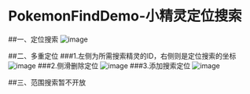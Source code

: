 # PokemonFindDemo-小精灵定位搜索
##一、定位搜索
![image](https://github.com/asqq131/PokemonFindDemo/blob/master/image1.png)

##二、多重定位
###1.左侧为所需搜索精灵的ID，右侧则是定位搜索的坐标
![image](https://github.com/asqq131/PokemonFindDemo/blob/master/image2.png)
###2.侧滑删除定位
![image](https://github.com/asqq131/PokemonFindDemo/blob/master/image3.png)
###3.添加搜索定位
![image](https://github.com/asqq131/PokemonFindDemo/blob/master/image4.png)

##三、范围搜索暂不开放

